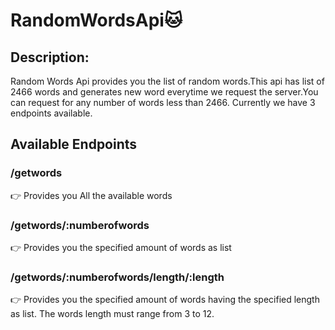 # RandomWordsApi🐱

## Description:
Random Words Api provides you the list of random words.This api has list of 2466 words and generates new word everytime we request the server.You can request for any number of words less than 2466. Currently we have 3 endpoints available.

## Available Endpoints

### /getwords
👉 Provides you All the available words

### /getwords/:numberofwords
👉 Provides you the specified amount of words as list

### /getwords/:numberofwords/length/:length
👉 Provides you the specified amount of words having the specified length as list. The words length must range from 3 to 12.
